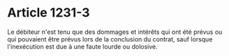 # Article 1231-3

<p>Le débiteur n'est tenu que des dommages et intérêts qui ont été prévus ou qui pouvaient être prévus lors de la conclusion du contrat, sauf lorsque l'inexécution est due à une faute lourde ou dolosive.</p>